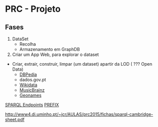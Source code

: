 # PRC - Projeto

## Fases
1. DataSet
    * Recolha
    * Armazenamento em GraphDB
2. Criar um App Web, para explorar o dataset

* Criar, extrair, construir, limpar (um dataset) apartir da LOD ( ??? Open Data)
    * [DBPedia](https://wiki.dbpedia.org/)
    * dados.gov.pt
    * [Wikidata](https://www.wikidata.org/wiki/Wikidata:Main_Page)
    * [MusicBrainz](https://musicbrainz.org/)
    * [Geonames](https://www.geonames.org/)

[SPARQL Endpoints](https://www.w3.org/wiki/SparqlEndpoints)
[PREFIX](http://prefix.cc/)

http://www4.di.uminho.pt/~jcr/AULAS/prc2015/fichas/sparql-cambridge-sheet.pdf